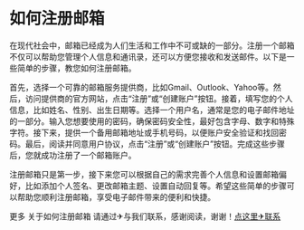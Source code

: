 # 如何注册邮箱

在现代社会中，邮箱已经成为人们生活和工作中不可或缺的一部分。注册一个邮箱不仅可以帮助您管理个人信息和通讯录，还可以方便您接收和发送邮件。以下是一些简单的步骤，教您如何注册邮箱。

首先，选择一个可靠的邮箱服务提供商，比如Gmail、Outlook、Yahoo等。然后，访问提供商的官方网站，点击“注册”或“创建账户”按钮。接着，填写您的个人信息，比如姓名、性别、出生日期等。选择一个用户名，通常是您的电子邮件地址的一部分。输入您想要使用的密码，确保密码安全性，最好包含字母、数字和特殊字符。接下来，提供一个备用邮箱地址或手机号码，以便账户安全验证和找回密码。最后，阅读并同意用户协议，点击“注册”或“创建账户”按钮。完成这些步骤后，您就成功注册了一个邮箱账户。

注册邮箱只是第一步，接下来您可以根据自己的需求完善个人信息和设置邮箱偏好，比如添加个人签名、更改邮箱主题、设置自动回复等。希望这些简单的步骤可以帮助您顺利注册邮箱，享受电子邮件带来的便利和快捷。

更多 关于如何注册邮箱 请通过✈与我们联系，感谢阅读，谢谢！[点这里✈联系](https://acc.k02.cc)
